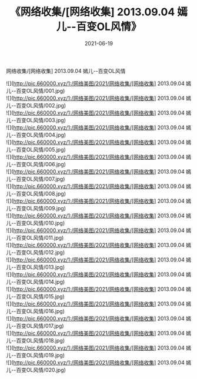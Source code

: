 ﻿---
layout: post
title:  《网络收集/[网络收集] 2013.09.04 嫣儿--百变OL风情》
date:   2021-06-19
img: http://pic.660000.xyz/1:/网络美图/2021/网络收集/[网络收集] 2013.09.04 嫣儿--百变OL风情/000.jpg
categories: [美女, 清纯, 唯美]
---

网络收集/[网络收集] 2013.09.04 嫣儿--百变OL风情

 ![](http://pic.660000.xyz/1:/网络美图/2021/网络收集/[网络收集] 2013.09.04 嫣儿--百变OL风情/001.jpg) <br>![](http://pic.660000.xyz/1:/网络美图/2021/网络收集/[网络收集] 2013.09.04 嫣儿--百变OL风情/002.jpg) <br>![](http://pic.660000.xyz/1:/网络美图/2021/网络收集/[网络收集] 2013.09.04 嫣儿--百变OL风情/003.jpg) <br>![](http://pic.660000.xyz/1:/网络美图/2021/网络收集/[网络收集] 2013.09.04 嫣儿--百变OL风情/004.jpg) <br>![](http://pic.660000.xyz/1:/网络美图/2021/网络收集/[网络收集] 2013.09.04 嫣儿--百变OL风情/005.jpg) <br>![](http://pic.660000.xyz/1:/网络美图/2021/网络收集/[网络收集] 2013.09.04 嫣儿--百变OL风情/006.jpg) <br>![](http://pic.660000.xyz/1:/网络美图/2021/网络收集/[网络收集] 2013.09.04 嫣儿--百变OL风情/007.jpg) <br>![](http://pic.660000.xyz/1:/网络美图/2021/网络收集/[网络收集] 2013.09.04 嫣儿--百变OL风情/008.jpg) <br>![](http://pic.660000.xyz/1:/网络美图/2021/网络收集/[网络收集] 2013.09.04 嫣儿--百变OL风情/009.jpg) <br>![](http://pic.660000.xyz/1:/网络美图/2021/网络收集/[网络收集] 2013.09.04 嫣儿--百变OL风情/010.jpg) <br>![](http://pic.660000.xyz/1:/网络美图/2021/网络收集/[网络收集] 2013.09.04 嫣儿--百变OL风情/011.jpg) <br>![](http://pic.660000.xyz/1:/网络美图/2021/网络收集/[网络收集] 2013.09.04 嫣儿--百变OL风情/012.jpg) <br>![](http://pic.660000.xyz/1:/网络美图/2021/网络收集/[网络收集] 2013.09.04 嫣儿--百变OL风情/013.jpg) <br>![](http://pic.660000.xyz/1:/网络美图/2021/网络收集/[网络收集] 2013.09.04 嫣儿--百变OL风情/014.jpg) <br>![](http://pic.660000.xyz/1:/网络美图/2021/网络收集/[网络收集] 2013.09.04 嫣儿--百变OL风情/015.jpg) <br>![](http://pic.660000.xyz/1:/网络美图/2021/网络收集/[网络收集] 2013.09.04 嫣儿--百变OL风情/016.jpg) <br>![](http://pic.660000.xyz/1:/网络美图/2021/网络收集/[网络收集] 2013.09.04 嫣儿--百变OL风情/017.jpg) <br>![](http://pic.660000.xyz/1:/网络美图/2021/网络收集/[网络收集] 2013.09.04 嫣儿--百变OL风情/018.jpg) <br>![](http://pic.660000.xyz/1:/网络美图/2021/网络收集/[网络收集] 2013.09.04 嫣儿--百变OL风情/019.jpg) <br>![](http://pic.660000.xyz/1:/网络美图/2021/网络收集/[网络收集] 2013.09.04 嫣儿--百变OL风情/020.jpg) <br>